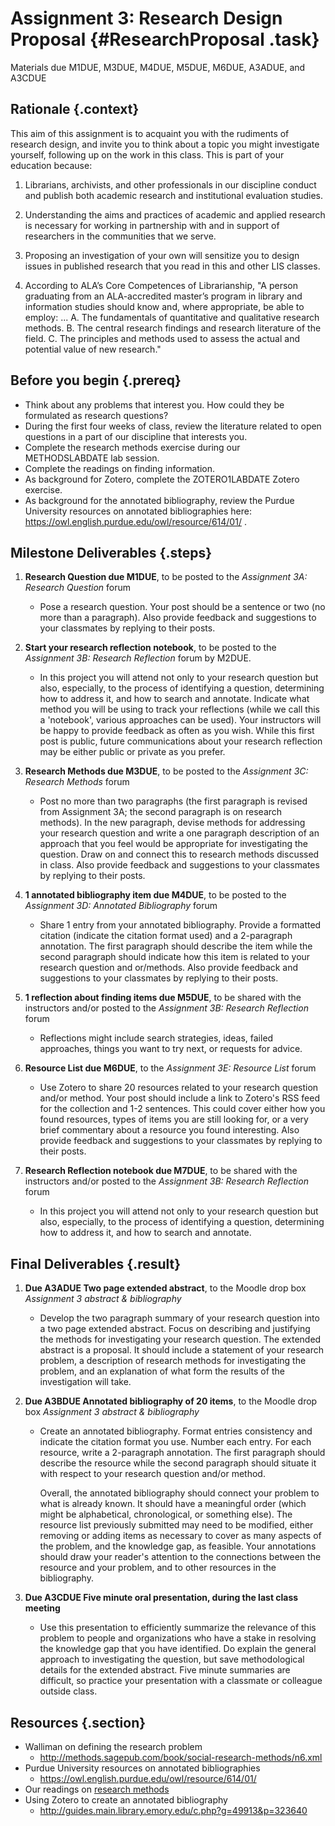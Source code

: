 # Assignment 3: Research Design Proposal  {#ResearchProposal .task}
Materials due M1DUE, M3DUE, M4DUE, M5DUE, M6DUE, A3ADUE, and A3CDUE 
 
## Rationale {.context}

This aim of this assignment is to acquaint you with the rudiments of research design, and
invite you to think about a topic you might investigate yourself, following up on the
work in this class. This is part of your education because: 

1. Librarians, archivists, and other professionals in our discipline
   conduct and publish both academic research and institutional
   evaluation studies.

2. Understanding the aims and practices of academic and applied research
   is necessary for working in partnership with and in support of
   researchers in the communities that we serve.

3. Proposing an investigation of your own will sensitize you to design issues in published research
   that you read in this and other LIS classes.

4. According to ALA’s Core Competences of Librarianship, "A person
   graduating from an ALA-accredited master’s program in library and
   information studies should know and, where appropriate, be able to
   employ: ...
      A. The fundamentals of quantitative and qualitative research methods.
      B. The central research findings and research literature of the field.
      C. The principles and methods used to assess the actual and potential value of new research."


## Before you begin {.prereq}
- Think about any problems that interest you. How could they be formulated as research questions?
- During the first four weeks of class, review the literature related to open questions in a part of
  our discipline that interests you.
- Complete the research methods exercise during our METHODSLABDATE lab session.
- Complete the readings on finding information.
- As background for Zotero, complete the ZOTERO1LABDATE Zotero exercise.
- As background for the annotated bibliography, review the Purdue University resources on annotated bibliographies here: <https://owl.english.purdue.edu/owl/resource/614/01/> .

## Milestone Deliverables {.steps}

1. **Research Question due M1DUE**, to be posted to the *Assignment 3A: Research Question* forum
     - Pose a research question. Your post should be a sentence or two
       (no more than a paragraph). Also provide feedback and
       suggestions to your classmates by replying to their posts.

2. **Start your research reflection notebook**, to be posted to the *Assignment 3B: Research Reflection* forum by M2DUE.
     - In this project you will attend not only to your research question but also, especially, to the process of identifying a question, determining how to address it, and how to search and annotate. Indicate what method you will be using to track your reflections (while we call this a 'notebook', various approaches can be used). Your instructors will be happy to provide feedback as often as you wish. While this first post is public, future communications about your research reflection may be either public or private as you prefer.

3. **Research Methods due M3DUE**, to be posted to the *Assignment 3C: Research Methods* forum
     - Post no more than two paragraphs (the first paragraph is revised from Assignment 3A; the second paragraph is on research methods). In the new paragraph, devise methods for addressing your research question and write a one paragraph description of an approach that you feel would be appropriate for investigating the question. Draw on and connect this to research methods discussed in class. Also provide feedback and suggestions to your classmates by replying to their posts.

4. **1 annotated bibliography item due M4DUE**, to be posted to the *Assignment 3D: Annotated Bibliography* forum
     - Share 1 entry from your annotated bibliography. Provide a formatted citation (indicate the citation format used) and a 2-paragraph annotation. The first paragraph should describe the item while the second paragraph should indicate how this item is related to your research question and or/methods. Also provide feedback and suggestions to your classmates by replying to their posts.
       
5. **1 reflection about finding items due M5DUE**, to be shared with the instructors and/or posted to the *Assignment 3B: Research Reflection* forum
     - Reflections might include search strategies, ideas, failed approaches, things you want to try next, or requests for advice.

6. **Resource List due M6DUE**, to the *Assignment 3E: Resource List* forum
     - Use Zotero to share 20 resources related to your research
       question and/or method. Your post should include a link to
       Zotero's RSS feed for the collection and 1-2 sentences. This
       could cover either how you found resources, types of items you
       are still looking for, or a very brief commentary about a
       resource you found interesting. Also provide feedback and
       suggestions to your classmates by replying to their posts.
       
 7. **Research Reflection notebook due M7DUE**, to be shared with the instructors and/or posted to the *Assignment 3B: Research Reflection* forum
     - In this project you will attend not only to your research question but also, especially, to the process of identifying a question, determining how to address it, and how to search and annotate.
     
     
## Final Deliverables  {.result}


1. **Due A3ADUE Two page extended abstract**, to the Moodle drop box *Assignment 3 abstract & bibliography* 
     - Develop the two paragraph summary of your research question
       into a two page extended abstract. Focus on describing and
       justifying the methods for investigating your research
       question. The extended abstract is a proposal. It should
       include a statement of your research problem, a description of
       research methods for investigating the problem, and an
       explanation of what form the results of the investigation will
       take.

2. **Due A3BDUE Annotated bibliography of 20 items**, to the Moodle drop box *Assignment 3 abstract & bibliography* 
     - Create an annotated bibliography. Format entries consistency and indicate the citation format you use. Number each entry.
       For each resource, write a 2-paragraph annotation. The first paragraph should describe the resource while the second paragraph 
       should situate it with respect to your research question and/or method.
       
       Overall, the annotated bibliography should connect your problem to what is already
       known. It should have a meaningful order (which might be
       alphabetical, chronological, or something else). The resource
       list previously submitted may need to be modified, either
       removing or adding items as necessary to cover as many aspects
       of the problem, and the knowledge gap, as feasible. Your
       annotations should draw your reader's attention to the
       connections between the resource and your problem, and to other
       resources in the bibliography.

3. **Due A3CDUE Five minute oral presentation, during the last class meeting**
     - Use this presentation to efficiently summarize the relevance of
       this problem to people and organizations who have a stake in
       resolving the knowledge gap that you have identified. Do
       explain the general approach to investigating the question, but
       save methodological details for the extended abstract. Five
       minute summaries are difficult, so practice your presentation
       with a classmate or colleague outside class.
       
     
## Resources {.section}

- Walliman on defining the research problem
	- <http://methods.sagepub.com/book/social-research-methods/n6.xml>
-  Purdue University resources on annotated bibliographies
	- <https://owl.english.purdue.edu/owl/resource/614/01/>
-  Our readings on [research methods](#research-methods)
- Using Zotero to create an annotated bibliography
	- <http://guides.main.library.emory.edu/c.php?g=49913&p=323640>

